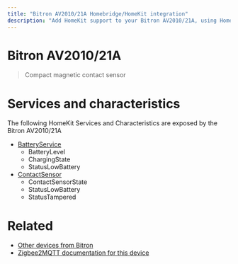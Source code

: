 ```yaml
---
title: "Bitron AV2010/21A Homebridge/HomeKit integration"
description: "Add HomeKit support to your Bitron AV2010/21A, using Homebridge, Zigbee2MQTT and homebridge-z2m."
---
```

<!---
This file has been GENERATED using src/docgen/docgen.ts
DO NOT EDIT THIS FILE MANUALLY!
-->
# Bitron AV2010/21A
> Compact magnetic contact sensor


# Services and characteristics
The following HomeKit Services and Characteristics are exposed by
the Bitron AV2010/21A

* [BatteryService](../../battery.md)
  * BatteryLevel
  * ChargingState
  * StatusLowBattery
* [ContactSensor](../../sensors.md)
  * ContactSensorState
  * StatusLowBattery
  * StatusTampered


# Related
* [Other devices from Bitron](../index.md#bitron)
* [Zigbee2MQTT documentation for this device](https://www.zigbee2mqtt.io/devices/AV2010_21A.html)